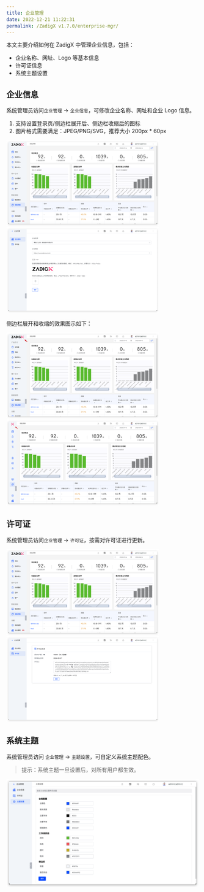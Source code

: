 ```yaml
---
title: 企业管理
date: 2022-12-21 11:22:31
permalink: /ZadigX v1.7.0/enterprise-mgr/
---
```


本文主要介绍如何在 ZadigX 中管理企业信息，包括：

- 企业名称、网址、Logo 等基本信息
- 许可证信息
- 系统主题设置

## 企业信息

系统管理员访问`企业管理` -> `企业信息`，可修改企业名称、网址和企业 Logo 信息。

1. 支持设置登录页/侧边栏展开后、侧边栏收缩后的图标
2. 图片格式需要满足：JPEG/PNG/SVG，推荐大小 200px * 60px

<img src="./_images/enterprise_0.png" width="400">
<img src="./_images/enterprise_1.png" width="400">

侧边栏展开和收缩的效果图示如下：

<img src="./_images/enterprise_3.png" width="400">
<img src="./_images/enterprise_4.png" width="400">


## 许可证

系统管理员访问`企业管理` -> `许可证`，按需对许可证进行更新。

<img src="./_images/enterprise_0.png" width="400">
<img src="./_images/enterprise_2.png" width="400">

## 系统主题

系统管理员访问 `企业管理` -> `主题设置`，可自定义系统主题配色。

> 提示：系统主题一旦设置后，对所有用户都生效。

![theme_config](./_images/theme_config.png)